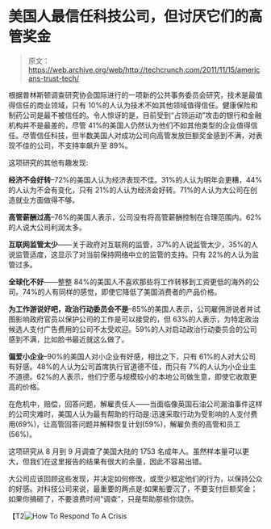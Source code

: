 # 美国人最信任科技公司，但讨厌它们的高管奖金

> 原文：<https://web.archive.org/web/http://techcrunch.com/2011/11/15/americans-trust-tech/>

根据普林斯顿调查研究协会国际进行的一项新的公共事务委员会研究，技术是最值得信任的商业领域，只有 10%的人认为技术不如其他领域值得信任。健康保险和制药公司是最不被信任的。令人惊讶的是，目前受到“占领运动”攻击的银行和金融机构并不是最差的，尽管 41%的美国人仍然认为他们不如其他类型的企业值得信任。尽管信任科技，但半数美国人对成功公司向高管发放巨额奖金感到不满，对表现不佳的公司，不支持率飙升至 89%。

这项研究的其他有趣发现:

**经济不会好转**–72%的美国人认为经济表现不佳。31%的人认为明年会更糟，44%的人认为不会有变化，只有 21%的人认为经济会好转。71%的人认为大公司在创造就业方面做得不够。

**高管薪酬过高**–76%的美国人表示，公司没有将高管薪酬控制在合理范围内。62%的人说大公司利润太多。

**互联网监管太少**——关于政府对互联网的监管，37%的人说监管太少，35%的人说监管适度，这显示了对当前保持网络中立的监管的支持。只有 22%的人认为监管过多。

**全球化不好**——整整 84%的美国人不喜欢那些将工作转移到工资更低的海外的公司。74%的人有同样的感觉，即使它降低了美国消费者的产品价格。

**为工作游说好吧，政治行动委员会不是**–85%的美国人表示，公司雇佣游说者并试图影响政府官员以保护公司的工作是可以接受的，但 63%的人表示，为特定政治候选人支付广告费用的公司不太受欢迎。59%的人对启动政治行动委员会的公司感到不满，比如脸书最近就这么做了。

**偏爱小企业**–90%的美国人对小企业有好感，相比之下，只有 61%的人对大公司有好感。48%的人认为公司首席执行官道德不佳，而只有 7%的人认为小企业主不道德。62%的人表示，他们宁愿与规模较小的本地公司做生意，即使它收取更高的价格。

在危机中，赔偿，回答问题，解雇责任人——当面临像英国石油公司漏油事件这样的公司灾难时，美国人认为最有帮助的行动是:迅速采取行动为受影响的人支付费用(69%)，让高管回答问题并解释恢复计划(59%)，解雇负责的高管和员工(56%)。

这项研究从 8 月到 9 月调查了美国大陆的 1753 名成年人。虽然样本量可以更大，但我们在这里报告的结果有很大的余量，因此不容易出错。

大公司应该回顾这些发现，并决定如何修改，或至少框定他们的行为，以保持公众的好感。对科技公司来说，最重要的两点是:如果船要沉了，不要支付巨额奖金；如果你搞砸了，不要浪费时间“调查”，只是帮助那些你烧伤。

【T2![](img/b8527443e6847011ca90410865719994.png "How To Respond To A Crisis")